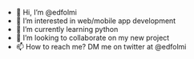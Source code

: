 - 👋 Hi, I’m @edfolmi
- 👀 I’m interested in web/mobile app development
- 🌱 I’m currently learning python
- 💞️ I’m looking to collaborate on my new project
- 📫 How to reach me? DM me on twitter at @edfolmi

<!---
edfolmi/edfolmi is a ✨ special ✨ repository because its `README.md` (this file) appears on your GitHub profile.
You can click the Preview link to take a look at your changes.
--->
